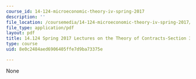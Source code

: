```yaml
---
course_id: 14-124-microeconomic-theory-iv-spring-2017
description: ''
file_location: /coursemedia/14-124-microeconomic-theory-iv-spring-2017/8e0c2484aed6906405ffe7d9ba73375e_MIT14_124S17_LecNote3.pdf
file_type: application/pdf
layout: pdf
title: 14.124 Spring 2017 Lectures on the Theory of Contracts-Section 3
type: course
uid: 8e0c2484aed6906405ffe7d9ba73375e

---
```

None